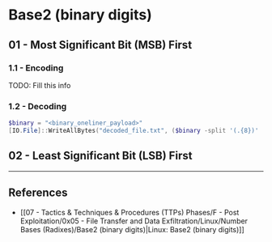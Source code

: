 # Base2 (binary digits)

## 01 - Most Significant Bit (MSB) First

### 1.1 - Encoding

TODO: Fill this info

### 1.2 - Decoding

```powershell
$binary = "<binary_oneliner_payload>"
[IO.File]::WriteAllBytes("decoded_file.txt", ($binary -split '(.{8})' | Where-Object { $_ -ne '' } | ForEach-Object { [Convert]::ToByte($_, 2) }))
```

## 02 - Least Significant Bit (LSB) First

---
## References

- [[07 - Tactics & Techniques & Procedures (TTPs) Phases/F - Post Exploitation/0x05 - File Transfer and Data Exfiltration/Linux/Number Bases (Radixes)/Base2 (binary digits)|Linux: Base2 (binary digits)]]